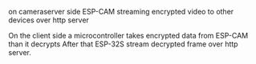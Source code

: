 on cameraserver side ESP-CAM streaming encrypted video to other devices over http server

On the client side a microcontroller takes encrypted data from ESP-CAM than it decrypts
After that ESP-32S stream decrypted frame over http server.
